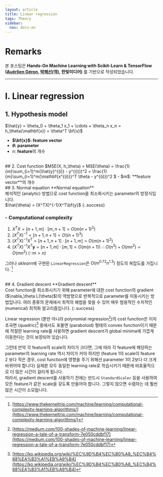 ```yaml
---
layout: article
title: Linear regression
tags: Theory
sidebar:
  nav: docs-en
---
```


# Remarks
본 포스팅은 **Hands-On Machine Learning with Scikit-Learn & TensorFlow ([Auérlien Géron](https://github.com/ageron/handson-ml), [박해선(역)](https://github.com/rickiepark/handson-ml), 한빛미디어)** 를 기반으로 작성되었습니다.

<!--more-->

---

# I. Linear regression
## 1. Hypothesis model
$\hat{y} = \theta_0 + \theta_1 x_1 + \cdots + \theta_n x_n = h_\theta(\mathbf{x}) = \theta^T \bf{x}$
- **$\bf{x}$: feature vector**
- **$\theta$: parameter**
- $n$: **feature**의 개수

<br>
## 2. Cost function
$MSE(X, h_\theta) = MSE(\theta) = \frac{1}{m}\sum_{i=1}^m(\hat{y}^{(i)} - y^{(i)})^2 =
\frac{1}{m}\sum_{i=1}^m(\mathbf{x^{(i)}}^T \theta - y^{(i)})^2 $
- $m$: **feature vector**의 개수

<br>
## 3. Normal equation
**Normal equation** <br> 해석적인 (analytic) 방법으로 cost function을 최소화시키는 parameter의 방정식입니다. <br> $\hat{\theta} = (X^TX)^{-1}X^T\bf{y}$
{:.success}

### - Computational complexity
1. $X^TX = [n+1, m] \cdot [m, n+1] = O(m(n+1)^2)$
2. $(X^TX)^{-1} = [n+1, n+1] = O((n+1)^3)$
3. $(X^TX)^{-1}X^T = [n+1, n+1] \cdot [n+1, m] = O(m(n+1)^2)$
4. $(X^TX)^{-1}X^T\mathbf{y} = [n+1, m] \cdot [m, 1] = O(m(n+1))$
$\therefore \ O(n^3) + O(mn^2) = O(mn^2) \ (∵ m > n)$

그러나 *sklearn*에 구현된 `LinearRegression`은 $O(m^{0.72}n^{1.3})$ 정도의 복잡도를 가집니다. [^1]

<br>
## 4. Gradient descent
**Gradient descent** <br> Cost function을 최소화시키기 위해 parameter에 대한 cost function의 gradient ($\nabla_\theta  L(\theta)$)의 역방향으로 반복적으로 parameter를 이동시키는 방법입니다. 여러 종류의 문제에서 최적의 해법을 찾을 수 있어 매우 범용적인 수치적인 (numerical) 최적화 알고리즘입니다.
{:.success}

Linear regression (뿐만 아니라 polynomial regression[^2])의 cost function은 이차 초곡면 (quadric)[^3] 중에서도 포물면 (paraboloid) 형태의 convex function이기 때문에 적절한 learning rate를 사용하면 gradient descent가 global minima에 가깝게 이동한다는 것이 보장되어 있습니다. <br>

그런데 만약 각 feature의 scale의 차이가 크다면, 그에 따라 각 feature에 해당하는 parameter의 learning rate 역시 차이가 커야 하지만 (feature 1의 scale이 feature 2 보다 작은 경우, cost function에 영향을 주기 위해선 parameter 1이 2보다 더 크게 바뀌어야 합니다) 실제론 모두 동일한 learning rate로 학습시키기 때문에 비효율적으로 더 많은 시간이 걸리게 됩니다. <br>
따라서, gradient descent를 사용하기 전에는 반드시 `StandardScaler` 등을 사용하여 모든 feature가 같은 scale을 갖도록 만들어야 합니다. 그렇지 않으면 수렴하는 데 훨씬 많은 시간이 소모됩니다.

[^1]: [https://www.thekerneltrip.com/machine/learning/computational-complexity-learning-algorithms/](https://www.thekerneltrip.com/machine/learning/computational-complexity-learning-algorithms/)

[^2]: [https://medium.com/100-shades-of-machine-learning/linear-regression-a-tale-of-a-transform-7e050cddbf17](https://medium.com/100-shades-of-machine-learning/linear-regression-a-tale-of-a-transform-7e050cddbf17)

[^3]: [https://ko.wikipedia.org/wiki/%EC%9D%B4%EC%B0%A8_%EC%B4%88%EA%B3%A1%EB%A9%B4](https://ko.wikipedia.org/wiki/%EC%9D%B4%EC%B0%A8_%EC%B4%88%EA%B3%A1%EB%A9%B4)
